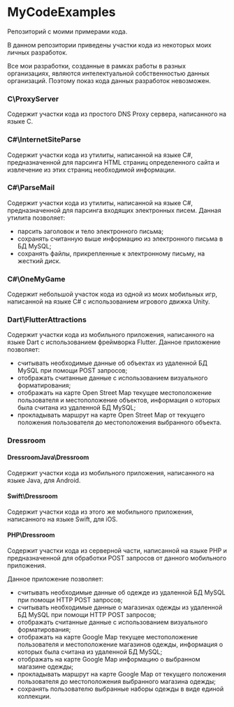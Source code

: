# MyCodeExamples
Репозиторий с моими примерами кода.

В данном репозитории приведены участки кода из некоторых моих личных разработок.

Все мои разработки, созданные в рамках работы в разных организациях, являются интелектуальной собственностью данных организаций.
Поэтому показ кода данных разработок невозможен.

### C\ProxyServer ###
Содержит участки кода из простого DNS Proxy сервера, написанного на языке C.

### C#\InternetSiteParse ### 
Содержит участки кода из утилиты, написанной на языке C#, предназначенной для парсинга HTML страниц определенного сайта и извлечение из этих страниц необходимой информации.

### C#\ParseMail ###
Содержит участки кода из утилиты, написанной на языке C#, предназначенной для парсинга входящих электронных писем.
Данная утилита позволяет:
* парсить заголовок и тело электронного письма;
* сохранять считанную выше информацию из электронного письма в БД MySQL;
* сохранять файлы, прикрепленные к электронному письму, на жесткий диск.

### C#\OneMyGame ###
Содержит небольшой участок кода из одной из моих мобильных игр, написанной на языке C# с использованием игрового движка Unity.

### Dart\FlutterAttractions ###
Содержит участки кода из мобильного приложения, написанного на языке Dart с использованием фреймворка Flutter.
Данное приложение позволяет:
* считывать необходимые данные об объектах из удаленной БД MySQL при помощи POST запросов;
* отображать считанные данные с использованием визуального форматирования;
* отображать на карте Open Street Map текущее местоположение пользователя и местоположение объектов, информация о которых была считана из удаленной БД MySQL;
* прокладывать маршрут на карте Open Street Map от текущего положения пользователя до местоположения выбранного объекта.

### Dressroom ###

#### DressroomJava\Dressroom ####
Содержит участки кода из мобильного приложения, написанного на языке Java, для Android.
#### Swift\Dressroom ####
Содержит участки кода из этого же мобильного приложения, написанного на языке Swift, для iOS.
#### PHP\Dressroom ####
Содержит участки кода из серверной части, написанной на языке PHP и предназначенной для обработки POST запросов от данного мобильного приложения.

Данное приложение позволяет:
* считывать необходимые данные об одежде из удаленной БД MySQL при помощи HTTP POST запросов;
* считывать необходимые данные о магазинах одежды из удаленной БД MySQL при помощи HTTP POST запросов;
* отображать считанные данные с использованием визуального форматирования;
* отображать на карте Google Map текущее местоположение пользователя и местоположение магазинов одежды, информация о которых была считана из удаленной БД MySQL;
* отображать на карте Google Map информацию о выбранном магазине одежды;
* прокладывать маршрут на карте Google Map от текущего положения пользователя до местоположения выбранного магазина одежды;
* сохранять пользователю выбранные наборы одежды в виде единой коллекции.
